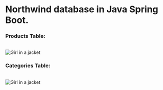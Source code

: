 <h1>Northwind database in Java Spring Boot.</h1>
<h3>Products Table:</h3>
<br>
<img src="https://github.com/hasanzaman22/RestApi-Java-Springboot/assets/88789119/23289a75-3943-47b2-8a25-097d1ace17d6" alt="Girl in a jacket">
<h3>Categories Table:</h3>
<br>
<img src="https://github.com/hasanzaman22/RestApi-Java-Springboot/assets/88789119/9c7da8c5-2607-47ab-b2d7-4707c0b88325" alt="Girl in a jacket">
